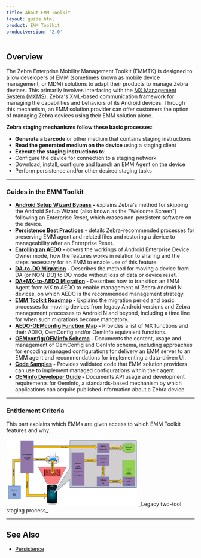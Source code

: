 ```yaml
---
title: About EMM Toolkit
layout: guide.html
product: EMM Toolkit
productversion: '2.0'
---
```


## Overview

The Zebra Enterprise Mobility Management Toolkit (EMMTK) is designed to allow developers of EMM (sometimes known as mobile device management, or MDM) solutions to adapt their products to manage Zebra devices. This primarily involves interfacing with the [MX Management System (MXMS)](/mx/overview), Zebra's XML-based communication framework for managing the capabilities and behaviors of its Android devices. Through this mechanism, an EMM solution provider can offer customers the option of managing Zebra devices using their EMM solution alone. 

**Zebra staging mechanisms follow these basic processes**:​

* **Generate a barcode** or other medium that contains staging instructions​
* **Read the generated medium on the device** using a staging client
* **Execute the staging instructions to**:​
 * Configure the device for connection to a staging network​
 * Download, install, configure and launch an EMM Agent on the device​
 * Perform persistence and/or other desired staging tasks

<!-- 
This guide contains all information necessary for adding these capabilities to an EMM management console through the Zebra [Staging API Service](../api). 

 -->

-----

### Guides in the EMM Toolkit

* **[Android Setup Wizard Bypass](../bypass) -** explains Zebra's method for skipping the Android Setup Wizard (also known as the "Welcome Screen") following an Enterprise Reset, which erases non-persistent software on the device. 
* **[Persistence Best Practices](../persistence) -** details Zebra-recommended processes for preserving EMM agent and related files and restoring a device to manageability after an Enterprise Reset.
* **[Enrolling an AEDO](../enrollaedo) -** covers the workings of Android Enterprise Device Owner mode, how the features works in relation to sharing and the steps necessary for an EMM to enable use of this feature.
* **[DA-to-DO Migration](migratedado) -** Describes the method for moving a device from DA (or NON-DO) to DO mode without loss of data or device reset.
* **[DA+MX-to-AEDO Migration](../migrateaedo) -** Describes how to transition an EMM Agent from MX to AEDO to enable management of Zebra Android N devices, on which AEDO is the recommended management strategy.
* **[EMM Toolkit Roadmap](../roadmap) -**  Explains the migration period and basic processes for moving devices from legacy Android versions and Zebra management processes to Android N and beyond, including a time line for when such migrations become mandatory.
* **[AEDO-OEMconfig Function Map](../functionmap) -** Provides a list of MX functions and their ADEO, OemConfig and/or OemInfo equivalent functions.
* **[OEMconfig/OEMinfo Schema](../schema) -** Documents the content, usage and management of OemConfig and OenInfo schema, including approaches for encoding managed configurations for delivery an EMM server to an EMM agent and recommendations for implementing a data-driven UI.
* **[Code Samples](../samples) -** Provides validated code that EMM solution providers can use to implement managed configurations within their agent.
* **[OEMinfo Developer Guide](../oeminfodevguide) -** Documents API usage and development requirements for OemInfo, a standards-based mechanism by which applications can acquire published information about a Zebra device.

<!-- 
* **[Staging API Service](../api) -** explains how to use the Staging API service from an EMM console to produce StageNow barcodes and to enroll an AEDO EMM Agent using the StageNow client app.
 -->


-----


<!-- 
DO WE WANT TO GO HERE: 
Prior solutions required two separate sets of tools: One to generate the XML-based profiles for consumption by a client on the device, and another to 

and read them on the device for configuring Zebra devices, and another could export those profiles for deployment through an EMM. Zebra is phasing out the two-tool solution in favor of informing EMM solution providers how to modify their tools to generate the XML. 


In essence, 

This Toolkit provides a sample application and the following guide to walk through the common tasks and components that you will use in order for your MDM client to interface with the MXMS (MX Management System) available on Zebra Android devices. This Toolkit does not provide the means to generate XML required to exchange data with the MXMS. XML should be generated by utilizing the "Export a Profile to an MDM" feature of StageNow 2.3. XML, once generated, should be passed into the MDM client via some transport mechanism, processed on the client by submission to the MXMS and then the resulting XML response from MXMS should be passed back out of the client for processing. The MXMS XML response will contain data as to whether the submitted XML processed successfully, or failed due to errors in XML syntax or requested operation.

To work with StageNow and consume XML for the MX management layer

To persist an agent and/or service on the device following an enterprise reset. 

 -->

### Entitlement Criteria

This part explains which EMMs are given access to which EMM Toolkit features and why.  


<img alt="image" style="height:180px" src="legacy_staging_mechanism.png"/>
_Legacy two-tool staging process_
<br>

-----

## See Also

* [Persistence](../persistence)
<!-- 
* [Staging APIs](../api)

 -->